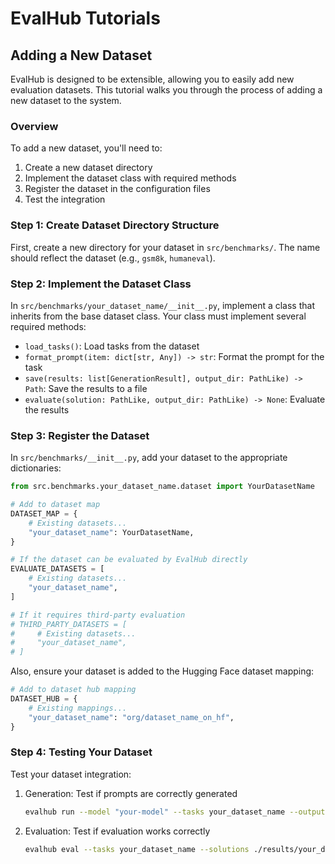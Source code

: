 # EvalHub Tutorials

## Adding a New Dataset

EvalHub is designed to be extensible, allowing you to easily add new evaluation datasets. This tutorial walks you through the process of adding a new dataset to the system.

### Overview

To add a new dataset, you'll need to:

1. Create a new dataset directory
2. Implement the dataset class with required methods
3. Register the dataset in the configuration files
4. Test the integration

### Step 1: Create Dataset Directory Structure

First, create a new directory for your dataset in `src/benchmarks/`. The name should reflect the dataset (e.g., `gsm8k`, `humaneval`).

### Step 2: Implement the Dataset Class

In `src/benchmarks/your_dataset_name/__init__.py`, implement a class that inherits from the base dataset class. Your class must implement several required methods:

- `load_tasks()`: Load tasks from the dataset
- `format_prompt(item: dict[str, Any]) -> str`: Format the prompt for the task
- `save(results: list[GenerationResult], output_dir: PathLike) -> Path`: Save the results to a file
- `evaluate(solution: PathLike, output_dir: PathLike) -> None`: Evaluate the results

### Step 3: Register the Dataset

In `src/benchmarks/__init__.py`, add your dataset to the appropriate dictionaries:

```python
from src.benchmarks.your_dataset_name.dataset import YourDatasetName

# Add to dataset map
DATASET_MAP = {
    # Existing datasets...
    "your_dataset_name": YourDatasetName,
}

# If the dataset can be evaluated by EvalHub directly
EVALUATE_DATASETS = [
    # Existing datasets...
    "your_dataset_name",
]

# If it requires third-party evaluation
# THIRD_PARTY_DATASETS = [
#     # Existing datasets...
#     "your_dataset_name",
# ]
```

Also, ensure your dataset is added to the Hugging Face dataset mapping:

```python
# Add to dataset hub mapping
DATASET_HUB = {
    # Existing mappings...
    "your_dataset_name": "org/dataset_name_on_hf",
}
```

### Step 4: Testing Your Dataset

Test your dataset integration:

1. Generation: Test if prompts are correctly generated
   ```bash
   evalhub run --model "your-model" --tasks your_dataset_name --output-dir ./results
   ```

2. Evaluation: Test if evaluation works correctly
   ```bash
   evalhub eval --tasks your_dataset_name --solutions ./results/your_dataset_name.jsonl --output-dir ./results
   ```
